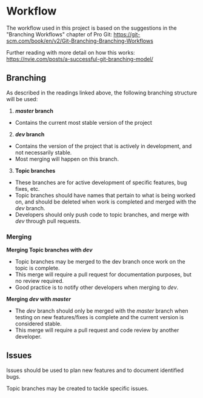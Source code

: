 # Workflow

The workflow used in this project is based on the suggestions in the "Branching Workflows" chapter of Pro Git: https://git-scm.com/book/en/v2/Git-Branching-Branching-Workflows

Further reading with more detail on how this works: https://nvie.com/posts/a-successful-git-branching-model/

## Branching

As described in the readings linked above, the following branching structure will be used: 

1. ***master* branch**
  - Contains the current most stable version of the project
2. ***dev* branch**
  - Contains the version of the project that is actively in development, and not necessarily stable. 
  - Most merging will happen on this branch. 
3. **Topic branches**
  - These branches are for active development of specific features, bug fixes, etc.
  - Topic branches should have names that pertain to what is being worked on, and should be deleted when work is completed and merged with the *dev* branch. 
  - Developers should only push code to topic branches, and merge with *dev* through pull requests.  
  
### Merging

**Merging Topic branches with *dev***
- Topic branches may be merged to the dev branch once work on the topic is complete. 
- This merge will require a pull request for documentation purposes, but no review required. 
- Good practice is to notify other developers when merging to *dev*.

**Merging *dev* with *master***
- The *dev* branch should only be merged with the *master* branch when testing on new features/fixes is complete and the current version is considered stable. 
- This merge will require a pull request and code review by another developer. 

## Issues

Issues should be used to plan new features and to document identified bugs. 

Topic branches may be created to tackle specific issues. 


